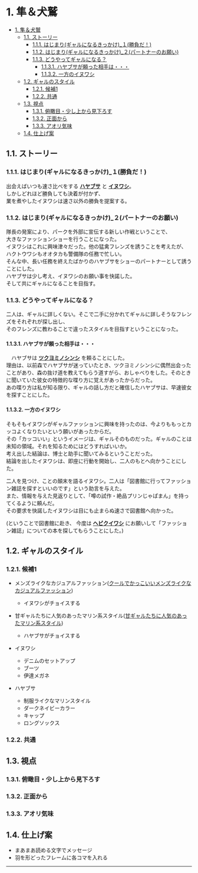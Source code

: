 # 1. 隼＆犬鷲

- [1. 隼＆犬鷲](#1-隼犬鷲)
  - [1.1. ストーリー](#11-ストーリー)
    - [1.1.1. はじまり(ギャルになるきっかけ)\_１(勝負だ！)](#111-はじまりギャルになるきっかけ_１勝負だ)
    - [1.1.2. はじまり(ギャルになるきっかけ)\_２(パートナーのお願い)](#112-はじまりギャルになるきっかけ_２パートナーのお願い)
    - [1.1.3. どうやってギャルになる？](#113-どうやってギャルになる)
      - [1.1.3.1. ハヤブサが頼った相手は・・・](#1131-ハヤブサが頼った相手は)
      - [1.1.3.2. 一方のイヌワシ](#1132-一方のイヌワシ)
  - [1.2. ギャルのスタイル](#12-ギャルのスタイル)
    - [1.2.1. 候補1](#121-候補1)
    - [1.2.2. 共通](#122-共通)
  - [1.3. 視点](#13-視点)
    - [1.3.1. 俯瞰目・少し上から見下ろす](#131-俯瞰目少し上から見下ろす)
    - [1.3.2. 正面から](#132-正面から)
    - [1.3.3. アオリ気味](#133-アオリ気味)
  - [1.4. 仕上げ案](#14-仕上げ案)

## 1.1. ストーリー

### 1.1.1. はじまり(ギャルになるきっかけ)_１(勝負だ！)

出会えばいつも速さ比べをする **[ハヤブサ][PF]** と **[イヌワシ][GE]**。  
しかしどれほど勝負しても決着が付かず、  
業を煮やしたイヌワシは速さ以外の勝負を提案する。

### 1.1.2. はじまり(ギャルになるきっかけ)_２(パートナーのお願い)

隊長の発案により、パークを外部に宣伝する新しい作戦ということで、  
大きなファッションショーを行うことになった。  
イヌワシはこれに興味津々だった。他の猛禽フレンズを誘うことを考えたが、  
ハクトウワシもオオタカも警備隊の任務で忙しい。  
そんな中、長い任務を終えたばかりのハヤブサをショーのパートナーとして誘うことにした。  
ハヤブサは少し考え、イヌワシのお願い事を快諾した。  
そして共にギャルになることを目指す。

### 1.1.3. どうやってギャルになる？

二人は、ギャルに詳しくない。そこで二手に分かれてギャルに詳しそうなフレンズをそれぞれが探し出し、  
そのフレンズに教わることで違ったスタイルを目指すということになった。

#### 1.1.3.1. ハヤブサが頼った相手は・・・

　ハヤブサは **[ツクヨミノシンシ][TYS]** を頼ることにした。  
理由は、以前森でハヤブサが迷っていたとき、ツクヨミノシンシに偶然出会ったことがあり、森の抜け道を教えてもらう道すがら、おしゃべりをした。そのときに聞いていた彼女の特徴的な喋り方に覚えがあったからだった。  
あの喋り方は私が知る限り、ギャルの話し方だと確信したハヤブサは、早速彼女を探すことにした。

#### 1.1.3.2. 一方のイヌワシ

そもそもイヌワシがギャルファッションに興味を持ったのは、今よりももっとカッコよくなりたいという願いがあったからだ。  
その「カッコいい」というイメージは、ギャルそのものだった。ギャルのことは未知の領域。それを知るためにはどうすればいいか。  
考え出した結論は、博士と助手に聞いてみるということだった。  
結論を出したイヌワシは、即座に行動を開始し、二人のもとへ向かうことにした。

二人を見つけ、ことの顛末を語るイヌワシ。二人は「図書館に行ってファッション雑誌を探すといいのです」という助言を与えた。  
また、情報を与えた見返りとして、「噂の試作・絶品プリンじゃぱまん」を持ってくるように頼んだ。  
その要求を快諾したイヌワシは目にも止まらぬ速さで図書館へ向かった。

(ということで図書館に赴き、 今度は **[ヘビクイワシ][SCB]** にお願いして「ファッション雑誌」についての本を探してもらうことにした。)

## 1.2. ギャルのスタイル

### 1.2.1. 候補1

- メンズライクなカジュアルファッション([クールでかっこいいメンズライクなカジュアルファッション][A])
  - イヌワシがチョイスする
- 甘ギャルたちに人気のあったマリン系スタイル([甘ギャルたちに人気のあったマリン系スタイル][B])
  - ハヤブサがチョイスする

- イヌワシ
  - デニムのセットアップ
  - ブーツ
  - 伊達メガネ
- ハヤブサ
  - 制服ライクなマリンスタイル
  - ダークネイビーカラー
  - キャップ
  - ロングソックス

### 1.2.2. 共通

## 1.3. 視点

### 1.3.1. 俯瞰目・少し上から見下ろす

### 1.3.2. 正面から

### 1.3.3. アオリ気味

## 1.4. 仕上げ案

- まあまあ読める文字でメッセージ
- 羽を形どったフレームに各コマを入れる

---

[A]: https://galture.com/fashion/mens-like.html
[B]: https://galture.com/fashion/marine.html
[GE]:https://japari-library.com/wiki/Golden_Eagle/KF3
[PF]: https://japari-library.com/wiki/Peregrine_Falcon/KF3
[TYS]: https://japari-library.com/wiki/Tsukuyomi-No-Shinshi
[SCB]: https://japari-library.com/wiki/Secretarybird
